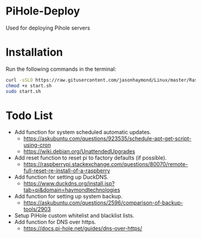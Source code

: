 # PiHole-Deploy
Used for deploying Pihole servers

# Installation
Run the following commands in the terminal:
```bash
curl -sSLO https://raw.gitusercontent.com/jasonhaymond/Linux/master/Raspberry-Pi/PiHole-Deploy/start.sh
chmod +x start.sh
sudo start.sh
```

# Todo List
- Add function for system scheduled automatic updates.
    -  https://askubuntu.com/questions/923535/schedule-apt-get-script-using-cron
    - https://wiki.debian.org/UnattendedUpgrades
- Add reset function to reset pi to factory defaults (if possible).
    -  https://raspberrypi.stackexchange.com/questions/80070/remote-full-reset-re-install-of-a-raspberry
- Add function for setting up DuckDNS.
    -  https://www.duckdns.org/install.jsp?tab=pi&domain=haymondtechnologies
- Add function for setting up system backup.
    -  https://askubuntu.com/questions/2596/comparison-of-backup-tools/2903
- Setup PiHole custom whitelist and blacklist lists.
- Add function for DNS over https.
    -  https://docs.pi-hole.net/guides/dns-over-https/